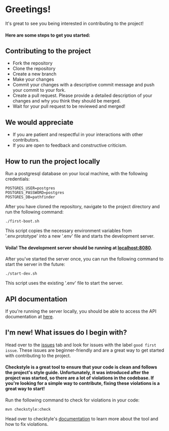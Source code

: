 # Greetings!

It's great to see you being interested in contributing to the project!

#### Here are some steps to get you started:

## Contributing to the project

* Fork the repository
* Clone the repository
* Create a new branch
* Make your changes
* Commit your changes with a descriptive commit message and push your commit to your fork.
* Create a pull request. Please provide a detailed description of your changes and why you think they should be merged.
* Wait for your pull request to be reviewed and merged!

## We would appreciate

* If you are patient and respectful in your interactions with other contributors.
* If you are open to feedback and constructive criticism.

## How to run the project locally

Run a postgresql database on your local machine, with the following credentials:

```
POSTGRES_USER=postgres
POSTGRES_PASSWORD=postgres
POSTGRES_DB=pathfinder
```

After you have cloned the repository, navigate to the project directory and run the following command:

```
./first-boot.sh
```

This script copies the necessary environment variables from '.env.prototype'
into a new '.env' file and starts the development server.

#### Voila! The development server should be running at [localhost:8080](http://localhost:8080).

After you've started the server once, you can run the following command to start the server in the future:

```
./start-dev.sh
```
This script uses the existing '.env' file to start the server.

## API documentation

If you're running the server locally, you should be able to access the API documentation
at [here](http://localhost:8080/swagger-ui/index.html).

## I'm new! What issues do I begin with?

Head over to the [issues](https://github.com/mehedikhan72/pathfinder-api/issues) tab and look for issues with the label `good first issue`.
These issues are beginner-friendly and are a great way to get started with contributing to the project.

#### Checkstyle is a great tool to ensure that your code is clean and follows the project's style guide. Unfortunately, it was introduced after the project was started, so there are a lot of violations in the codebase. If you're looking for a simple way to contribute, fixing these violations is a great way to start!

Run the following command to check for violations in your code:

```
mvn checkstyle:check
```

Head over to checktyle's [documentation](https://checkstyle.sourceforge.io/) to learn more about the tool and how to fix
violations.

